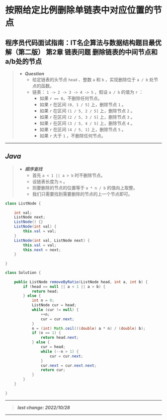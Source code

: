 # 按照给定比例删除单链表中对应位置的节点

## 程序员代码面试指南：IT名企算法与数据结构题目最优解（第二版） 第2章 链表问题 删除链表的中间节点和a/b处的节点

> - ***Question***
>   - 给定链表的头节点 `head` 、整数 `a` 和 `b` ，实现删除位于 `a / b` 处节点的函数。
>   - 链表： `1 -> 2 -> 3 -> 4 -> 5` ，假设 `a / b` 的值为 `r` ：
>     - 如果 `r == 0`，不删除任何节点。
>     - 如果 `r` 在区间 `(0, 1 / 5]` 上，删除节点 `1` 。
>     - 如果 `r` 在区间 `(1 / 5, 2 / 5]` 上，删除节点 `2` 。
>     - 如果 `r` 在区间 `(2 / 5, 3 / 5]` 上，删除节点 `3` 。
>     - 如果 `r` 在区间 `(3 / 5, 4 / 5]` 上，删除节点 `4` 。
>     - 如果 `r` 在区间 `(4 / 5, 1]` 上，删除节点 `5` 。
>     - 如果 `r` 大于 `1` ，不删除任何节点。

---

## *Java*

> - ***顺序查找***
>   - 首先 `a < 1 || a > b` 时不删除节点。
>   - 设链表长度为 `n` 。
>   - 则要删除的节点的位置等于 `a * n / b` 的值向上取整。
>   - 我们只需要找到需要删除的节点的上一个节点即可。

```java
class ListNode {
    
    int val;
    ListNode next;
    ListNode() {}
    ListNode(int val) {
        this.val = val;
    }
    ListNode(int val, ListNode next) {
        this.val = val;
        this.next = next;
    }
    
}

class Solution {
    
    public ListNode removeByRatio(ListNode head, int a, int b) {
        if (head == null || a < 1 || a > b) {
            return head;
        } else {
            int n = 0;
            ListNode cur = head;
            while (cur != null) {
                ++n;
                cur = cur.next;
            }
            n = (int) Math.ceil(((double) a * n) / (double) b);
            if (n == 1) {
                return head.next;
            } else {
                cur = head;
                while (--n > 1) {
                    cur = cur.next;
                }
                cur.next = cur.next.next;
                return cur;
            }
        }
    }
    
}
```

---

> ***last change: 2022/10/28***

---
